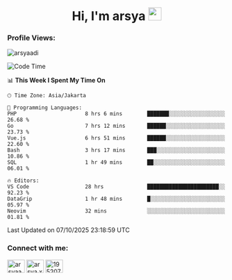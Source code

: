 <h1 align="center">Hi, I'm arsya 
  <img src="https://media.giphy.com/media/hvRJCLFzcasrR4ia7z/giphy.gif" width="30px"/>
</h1>

<p align="left"> <h3>Profile Views:</h3> <img src="https://komarev.com/ghpvc/?username=arsyaadi&label=Profile%20views&color=0e75b6&style=flat" alt="arsyaadi" /> </p>

<!--START_SECTION:waka-->
![Code Time](http://img.shields.io/badge/Code%20Time-4%2C557%20hrs%2048%20mins-blue)

📊 **This Week I Spent My Time On** 

```text
🕑︎ Time Zone: Asia/Jakarta

💬 Programming Languages: 
PHP                      8 hrs 6 mins        ███████░░░░░░░░░░░░░░░░░░   26.68 % 
Go                       7 hrs 12 mins       ██████░░░░░░░░░░░░░░░░░░░   23.73 % 
Vue.js                   6 hrs 51 mins       ██████░░░░░░░░░░░░░░░░░░░   22.60 % 
Bash                     3 hrs 17 mins       ███░░░░░░░░░░░░░░░░░░░░░░   10.86 % 
SQL                      1 hr 49 mins        ██░░░░░░░░░░░░░░░░░░░░░░░   06.01 % 

🔥 Editors: 
VS Code                  28 hrs              ███████████████████████░░   92.23 % 
DataGrip                 1 hr 48 mins        █░░░░░░░░░░░░░░░░░░░░░░░░   05.97 % 
Neovim                   32 mins             ░░░░░░░░░░░░░░░░░░░░░░░░░   01.81 % 
```


 Last Updated on 07/10/2025 23:18:59 UTC
<!--END_SECTION:waka-->

<!-- - 📫 How to reach me **itsme@arsyaadi.software** -->


<h3 align="left">Connect with me:</h3>
<p align="left">
<a href="https://linkedin.com/in/arsyaadi" target="blank"><img align="center" src="https://raw.githubusercontent.com/rahuldkjain/github-profile-readme-generator/master/src/images/icons/Social/linked-in-alt.svg" alt="arsyaadi" height="30" width="40" /></a>
<a href="https://fb.com/arsya.xkz" target="blank"><img align="center" src="https://raw.githubusercontent.com/rahuldkjain/github-profile-readme-generator/master/src/images/icons/Social/facebook.svg" alt="arsya.xkz" height="30" width="40" /></a>
<a href="https://stackoverflow.com/users/19520749" target="blank"><img align="center" src="https://raw.githubusercontent.com/rahuldkjain/github-profile-readme-generator/master/src/images/icons/Social/stack-overflow.svg" alt="19520749" height="30" width="40" /></a>
</p>
